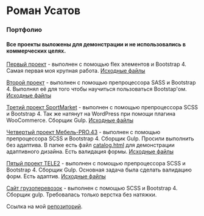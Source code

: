 # Роман Усатов
### Портфолио

#### Все проекты выложены для демонстрации и не использовались в коммерческих целях.

[Первый проект](https://rusatov.github.io/project2/ "Лендинг") - выполнен с помощью flex элементов и Bootstrap 4. Самая первая моя крупная работа. [Исходные файлы](https://github.com/RUsatov/RUsatov.github.io/tree/master/project2)

[Второй проект](https://rusatov.github.io/Elena%20project%20bs4%20sass(%D0%B7%D0%B0%D0%BA%D0%BE%D0%BD%D1%87%D0%B5%D0%BD)/ "Блог") - выполнен с помощью препроцессора SASS и Bootstrap 4. Выполнял её для того чтобы научиться пользоваться Bootstap'ом. [Исходные файлы](https://github.com/RUsatov/RUsatov.github.io/tree/master/Elena%20project%20bs4%20sass(%D0%B7%D0%B0%D0%BA%D0%BE%D0%BD%D1%87%D0%B5%D0%BD))

[Третий проект SportMarket](https://rusatov.github.io/project4/ "Многостраничный сайт спорт-товаров") - выполнен с помощью препроцессора SCSS и Bootstrap 4. Так же натянут на WordPress при помощи плагина WooCommerce. Сборщик Gulp. [Исходные файлы](https://github.com/RUsatov/RUsatov.github.io/tree/master/project4)

[Четвертый проект Мебель-PRO.43](https://rusatov.github.io/project5/ "Лендинг магазина шкафов-купе") - выполнен с помощью препроцессора SCSS и Bootstrap 4. Сборщик Gulp. Просили выполнить без адаптива. В папке есть файл [catalog.html](https://rusatov.github.io/project5/catalog.html) для демонстрации адаптивного дизайна. Есть валидация формы. [Исходные файлы](https://github.com/RUsatov/RUsatov.github.io/tree/master/project5)

[Пятый проект TELE2](https://rusatov.github.io/project6/ "Валидация форм") - выполнен с помощью препроцессора SCSS и Bootstrap 4. Сборщик Gulp. Основная задача была сделать валидацию форм. Есть адаптив. [Исходные файлы](https://github.com/RUsatov/RUsatov.github.io/tree/master/project6)

[Сайт грузоперевозок](http://RUsatov.github.io/Trucking "Грузоперевозки") - выполнен с помощью SCSS и Bootstrap 4. Сборщик gulp. Требовалась только верстка без натяжки.

Ссылка на мой [репозиторий](https://github.com/RUsatov/RUsatov.github.io).
